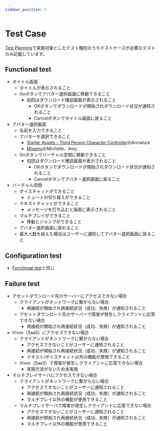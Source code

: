 ```yaml
---
sidebar_position: 5
---
```


# Test Case

[Test Planning](./test-planning.md)で実施対象としたテスト種別のうちテストケースが必要なテストのみ記載しています。

## Functional test

- タイトル画面
  - タイトルが表示されること
  - Goボタンでアバター選択画面に移動できること
    - 初回はダウンロード確認画面が表示されること
      - OKボタンでダウンロードが開始されダウンロード状況が通知されること
      - Cancelボタンでタイトル画面に戻ること
- アバター選択画面
  - 名前を入力できること
  - アバターを選択できること
    - [Starter Assets - Third Person Character Controller](https://assetstore.unity.com/packages/essentials/starter-assets-third-person-character-controller-196526)のArmature
    - [Mixamo](https://www.mixamo.com)のMichelle、Amy
  - Goボタンでバーチャル空間に移動できること
    - 初回はダウンロード確認画面が表示されること
      - OKボタンでダウンロードが開始されダウンロード状況が通知されること
      - Cancelボタンでアバター選択画面に戻ること
- バーチャル空間
  - ボイスチャットができること
    - ミュートの切り替えができること
  - テキストチャットができること
    - メッセージを打ち込むと画面に表示されること
  - マルチプレイができること
    - 移動とジャンプができること
  - アバター選択画面に戻れること
  - 最大人数を超えた場合はユーザーに通知してアバター選択画面に戻ること

## Configuration test

- [Functional test](#functional-test)と同じ

## Failure test

- アセットダウンロード先のサーバーにアクセスできない場合
  - クライアントがネットワークに繋がらない場合
    - 再接続が開始され再接続状況（成功、失敗）が通知されること
  - アセットダウンロード先のサーバーで障害が発生しクライアントに応答できない場合
    - 再接続が開始され再接続状況（成功、失敗）が通知されること
- Vivox（SaaS）にアクセスできない場合
  - クライアントがネットワークに繋がらない場合
    - アクセスできないことがユーザーに通知されること
    - 再接続が開始され再接続状況（成功、失敗）が通知されること
    - テキスト/ボイスチャット以外の機能が使用できること
  - Vivox（SaaS）で障害が発生しクライアントに応答できない場合
    - 実現方法がないため未実施
- マルチプレイサーバにアクセスできない場合
  - クライアントがネットワークに繋がらない場合
    - アクセスできないことがユーザーに通知されること
    - 再接続が開始され再接続状況（成功、失敗）が通知されること
    - マルチプレイ以外の機能が使用できること
  - マルチプレイサーバで障害が発生しクライアントに応答できない場合
    - アクセスできないことがユーザーに通知されること
    - 再接続が開始され再接続状況（成功、失敗）が通知されること
    - マルチプレイ以外の機能が使用できること
